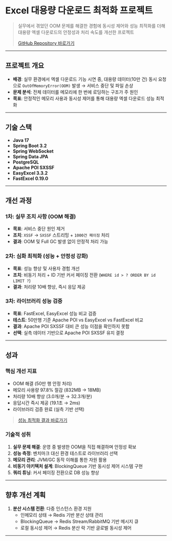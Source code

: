 # Excel 대용량 다운로드 최적화 프로젝트

> 실무에서 겪었던 OOM 문제를 해결한 경험에 동시성 제어와 성능 최적화를 더해
> 대용량 엑셀 다운로드의 안정성과 처리 속도를 개선한 프로젝트
>
> [GitHub Repository 바로가기][1]

---

## 프로젝트 개요

- **배경**: 실무 환경에서 엑셀 다운로드 기능 시연 중, 대용량 데이터(10만 건) 동시 요청으로 `OutOfMemoryError(OOM)` 발생 → 서비스 중단 및 파일 손상
- **문제 분석**: 전체 데이터를 메모리에 한 번에 로딩하는 구조가 주 원인
- **목표**: 안정적인 메모리 사용과 동시성 제어를 통해 대용량 엑셀 다운로드 성능 최적화

---

## 기술 스택

- **Java 17**
- **Spring Boot 3.2**
- **Spring WebSocket**
- **Spring Data JPA**
- **PostgreSQL**
- **Apache POI SXSSF**
- **EasyExcel 3.3.2**
- **FastExcel 0.19.0**

---

## 개선 과정

### 1차: 실무 조치 사항 (OOM 해결)

- **목표**: 서비스 중단 원인 제거
- **조치**: `XSSF` → `SXSSF` 스트리밍 + `1000건 페이징` 처리
- **결과**: OOM 및 Full GC 발생 없이 안정적 처리 가능

### 2차: 심화 최적화 (성능 + 안정성 강화)

- **목표**: 성능 향상 및 사용자 경험 개선
- **조치**: 비동기 처리 + ID 기반 커서 페이징 전환  (`WHERE id > ? ORDER BY id LIMIT ?`)
- **결과**: 처리량 10배 향상, 즉시 응답 제공

### 3차: 라이브러리 성능 검증

- **목표**: FastExcel, EasyExcel 성능 비교 검증
- **테스트**: 50만행 기준 Apache POI vs EasyExcel vs FastExcel 비교
- **결과**: Apache POI SXSSF 대비 큰 성능 이점을 확인하지 못함
- **선택**: 실측 데이터 기반으로 Apache POI SXSSF 유지 결정

---

## 성과

### 핵심 개선 지표
- OOM 해결 (50만 행 안정 처리)
- 메모리 사용량 97.8% 절감 (832MB → 18MB)
- 처리량 10배 향상 (3.0개/분 → 32.3개/분)
- 응답시간 즉시 제공 (19.1초 → 2ms)
- 라이브러리 검증 완료 (실측 기반 선택)

> [성능 최적화 결과 바로가기][2]

### 기술적 성취
1. **실무 문제 해결**: 운영 중 발생한 OOM을 직접 해결하며 안정성 확보
2. **성능 측정**: 벤치마크 대신 환경 테스트로 라이브러리 선택
3. **메모리 관리**: JVM/GC 동작 이해를 통한 자원 활용
4. **비동기 아키텍처 설계**: BlockingQueue 기반 동시성 제어 시스템 구현
5. **쿼리 튜닝**: 커서 페이징 전환으로 DB 성능 향상

---

## 향후 개선 계획

1. **분산 시스템 전환**: 다중 인스턴스 환경 지원
    - 인메모리 상태 → Redis 기반 분산 상태 관리
    - BlockingQueue → Redis Stream/RabbitMQ 기반 메시지 큐
    - 로컬 동시성 제어 → Redis 분산 락 기반 글로벌 동시성 제어


---

[1]: https://github.com/ji1007k/sb-excel-optimizer
[2]: ./docs/performance-test-results.md


